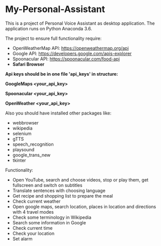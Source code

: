 # My-Personal-Assistant

This is a project of Personal Voice Assistant as desktop application. 
The application runs on Python Anaconda 3.6. 

The project to ensure full functionality require: 
* OpenWeatherMap API: https://openweathermap.org/api 
* Google API: https://developers.google.com/apis-explorer 
* Spoonacular API: https://spoonacular.com/food-api 
* __Safari Browser__ 

__Api keys should be in one file 'api_keys' in structure:__

__GoogleMaps <your_api_key>__

__Spoonacular <your_api_key>__

__OpenWeather <your_api_key>__

Also you should have installed other packages like: 
* webbrowser
* wikipedia
* selenium
* gTTS
* speech_recognition
* playsound
* google_trans_new
* tkinter

Functionality: 
* Open YouTube, search and choose videos, stop or play them, get fullscreen and switch on subtitles
* Translate sentences with choosing language
* Get recipe and shopping list to prepare the meal
* Check current weather
* Open google maps, search location, places in location and directions with 4 travel modes
* Check some terminology in Wikipedia
* Search some information in Google
* Check current time
* Check your location
* Set alarm


